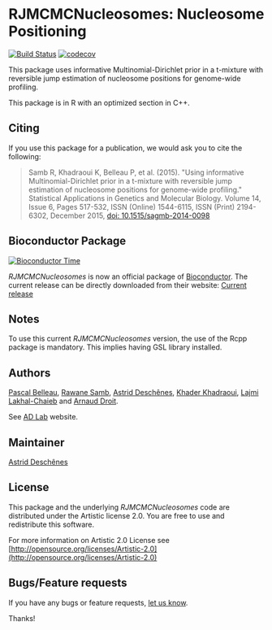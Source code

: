 RJMCMCNucleosomes: Nucleosome Positioning
==============================================================

[![Build Status](https://travis-ci.org/ArnaudDroitLab/RJMCMCNucleosomes.svg?branch=master)](https://travis-ci.org/ArnaudDroitLab/RJMCMCNucleosomes)
[![codecov](https://codecov.io/gh/ArnaudDroitLab/RJMCMCNucleosomes/branch/master/graph/badge.svg)](https://codecov.io/gh/ArnaudDroitLab/RJMCMCNucleosomes)

This package uses informative Multinomial-Dirichlet prior in a t-mixture with 
reversible jump estimation of nucleosome positions for genome-wide profiling.

This package is in R with an optimized section in C++.


## Citing ##

If you use this package for a publication, we would ask you to cite the following:

> Samb R, Khadraoui K, Belleau P, et al. (2015). "Using informative Multinomial-Dirichlet prior in a t-mixture with reversible jump estimation of nucleosome positions for genome-wide profiling." Statistical Applications in Genetics and Molecular Biology. Volume 14, Issue 6, Pages 517-532, ISSN (Online) 1544-6115, ISSN (Print) 2194-6302, December 2015, <a href="http://dx.doi.org/10.1515/sagmb-2014-0098">doi: 10.1515/sagmb-2014-0098</a>


## Bioconductor Package ##

[![Bioconductor Time](http://bioconductor.org/shields/years-in-bioc/RJMCMCNucleosomes.svg)](http://bioconductor.org/packages/release/bioc/html/RJMCMCNucleosomes "Bioconductor status")

_RJMCMCNucleosomes_ is now an official package of [Bioconductor](http://bioconductor.org/). The current release can be directly downloaded from their website:
[Current release](http://bioconductor.org/packages/RJMCMCNucleosomes/)


## Notes ##

To use this current _RJMCMCNucleosomes_ version, the use of the Rcpp package is mandatory. This implies having GSL library installed.


## Authors ##

[Pascal Belleau](http://ca.linkedin.com/in/pascalbelleau 
"Pascal Belleau"),
[Rawane Samb](https://ca.linkedin.com/in/rawanesamb "Rawane Samb"), 
[Astrid Desch&ecirc;nes](http://ca.linkedin.com/in/astriddeschenes 
"Astrid Desch&ecirc;nes"), 
[Khader Khadraoui](http://archimede.mat.ulaval.ca/pages/khaderk/ "Khader Khadraoui"), 
[Lajmi Lakhal-Chaieb](https://www.researchgate.net/profile/Lajmi_Lakhal-Chaieb "Lajmi Lakhal-Chaieb")
and [Arnaud Droit](http://ca.linkedin.com/in/drarnaud "Arnaud Droit").

See [AD Lab](http://compbio.ulaval.ca/ 
"AD Lab") website.


## Maintainer ##

[Astrid Desch&ecirc;nes](http://ca.linkedin.com/in/astriddeschenes 
"Astrid Desch&ecirc;nes")


## License ##

This package and the underlying _RJMCMCNucleosomes_ code are distributed under the 
Artistic license 2.0. You are free to use and redistribute this software. 

For more information on Artistic 2.0 License see
[http://opensource.org/licenses/Artistic-2.0](http://opensource.org/licenses/Artistic-2.0)


## Bugs/Feature requests ##

If you have any bugs or feature requests, [let us know](https://github.com/ArnaudDroitLab/RJMCMCNucleosomes/issues). 

Thanks!
